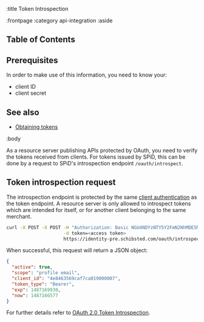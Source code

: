 :title Token Introspection

:frontpage
:category api-integration
:aside
## Table of Contents

<spid-toc></spid-toc>

## Prerequisites

In order to make use of this information, you need to know your:

- client ID
- client secret


## See also

- [Obtaining tokens](/authentication/#obtaining-a-server-token)

:body

As a resource server publishing APIs protected by OAuth, you need to verify the tokens
received from clients. For tokens issued by SPiD, this can be done by a request to SPiD's introspection endpoint
`/oauth/introspect`.

## Token introspection request

The introspection endpoint is protected by the same [client authentication](/authentication/#client-authentication) as
the token endpoint. A resource server is only allowed to introspect tokens which are intended for itself, or for another
client belonging to the same merchant.

```sh
curl -X POST -X POST -H "Authorization: Basic NGU4NDYzNTY5Y2FmN2NhMDE5MDAwMDA3OmZvb2Jhcg"\
                     -d token=<access token>
                     https://identity-pre.schibsted.com/oauth/introspect
```

When successful, this request will return a JSON object:

```json
{
  "active": true,
  "scope": "profile email",
  "client_id": "4e8463569caf7ca019000007",
  "token_type": "Bearer",
  "exp": 1487169930,
  "now": 1487166577
}
```

For further details refer to
[OAuth 2.0 Token Introspection](https://tools.ietf.org/html/rfc7662).
